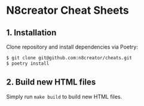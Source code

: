 # N8creator Cheat Sheets

## 1. Installation

Clone repository and install dependencies via Poetry:

```sh
$ git clone git@github.com:n8creator/cheats.git
$ poetry install
```

## 2. Build new HTML files

Simply run `make build` to build new HTML files.